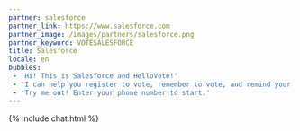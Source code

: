 ```yaml
---
partner: salesforce
partner_link: https://www.salesforce.com
partner_image: /images/partners/salesforce.png
partner_keyword: VOTESALESFORCE
title: Salesforce
locale: en
bubbles:
 - 'Hi! This is Salesforce and HelloVote!'
 - 'I can help you register to vote, remember to vote, and remind your friends to vote too.'
 - 'Try me out! Enter your phone number to start.'
---
```

{% include chat.html %}



